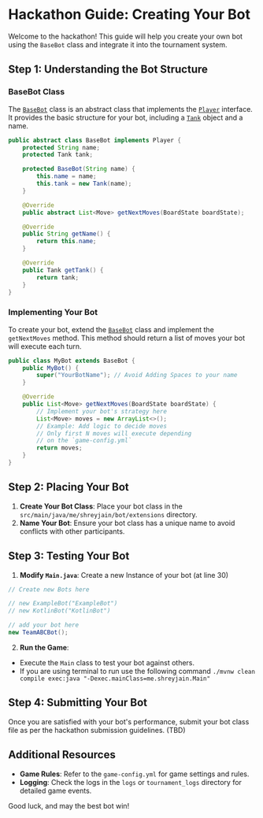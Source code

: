 # Hackathon Guide: Creating Your Bot

Welcome to the hackathon! This guide will help you create your own bot using the `BaseBot` class and integrate it into the tournament system.

## Step 1: Understanding the Bot Structure

### BaseBot Class

The
[`BaseBot`](src/main/java/me/shreyjain/bot/BaseBot.java)
class is an abstract class that implements the
[`Player`](src/main/java/me/shreyjain/engine/Player.java)
interface. It provides the basic structure for your bot, including a
[`Tank`](src/main/java/me/shreyjain/engine/Tank.java)
object and a name.

```java
public abstract class BaseBot implements Player {
    protected String name;
    protected Tank tank;

    protected BaseBot(String name) {
        this.name = name;
        this.tank = new Tank(name);
    }

    @Override
    public abstract List<Move> getNextMoves(BoardState boardState);

    @Override
    public String getName() {
        return this.name;
    }

    @Override
    public Tank getTank() {
        return tank;
    }
}
```

### Implementing Your Bot

To create your bot, extend the
[`BaseBot`](src/main/java/me/shreyjain/bot/BaseBot.java)
class and implement the `getNextMoves` method.
This method should return a list of moves your bot will execute each turn.

```java
public class MyBot extends BaseBot {
    public MyBot() {
        super("YourBotName"); // Avoid Adding Spaces to your name
    }

    @Override
    public List<Move> getNextMoves(BoardState boardState) {
        // Implement your bot's strategy here
        List<Move> moves = new ArrayList<>();
        // Example: Add logic to decide moves
        // Only first N moves will execute depending
        // on the `game-config.yml`
        return moves;
    }
}
```

## Step 2: Placing Your Bot

1. **Create Your Bot Class**: Place your bot class in the `src/main/java/me/shreyjain/bot/extensions` directory.
2. **Name Your Bot**: Ensure your bot class has a unique name to avoid conflicts with other participants.

## Step 3: Testing Your Bot

1. **Modify `Main.java`**: Create a new Instance of your bot (at line 30)

```java
// Create new Bots here

// new ExampleBot("ExampleBot")
// new KotlinBot("KotlinBot")

// add your bot here
new TeamABCBot();

```

2. **Run the Game**:

- Execute the `Main` class to test your bot against others.
- If you are using terminal to run use the following command `./mvnw clean compile exec:java "-Dexec.mainClass=me.shreyjain.Main"`

## Step 4: Submitting Your Bot

Once you are satisfied with your bot's performance, submit your bot class file as per the hackathon submission guidelines. (TBD)

## Additional Resources

- **Game Rules**: Refer to the `game-config.yml` for game settings and rules.
- **Logging**: Check the logs in the `logs` or `tournament_logs` directory for detailed game events.

Good luck, and may the best bot win!
